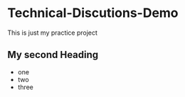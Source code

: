 # Technical-Discutions-Demo
This is just my practice project
## My second Heading
* one
* two
* three
